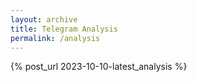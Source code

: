 ```yaml
---
layout: archive
title: Telegram Analysis
permalink: /analysis
---
```

{% post_url 2023-10-10-latest_analysis %}
